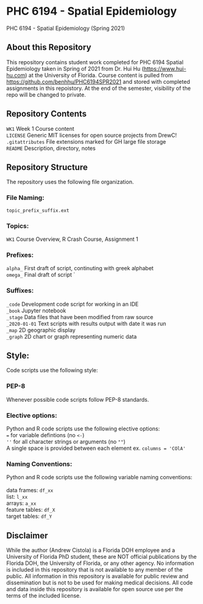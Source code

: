 # PHC 6194 - Spatial Epidemiology
PHC 6194 - Spatial Epidemiology (Spring 2021)

## About this Repository
This repository contains student work completed for PHC 6194 Spatial Epidemiology taken in Spring of 2021 from Dr. Hui Hu (https://www.hui-hu.com) at the University of Florida. Course content is pulled from https://github.com/benhhu/PHC6194SPR2021 and stored with completed assignments in this repoistory. At the end of the semester, visibility of the repo will be changed to private. 

## Repository Contents
`WK1` Week 1 Course content<br>
`LICENSE` Generic MIT licenses for open source projects from DrewC!<br>
`.gitattributes` File extensions marked for GH large file storage<br>
`README` Description, directory, notes<br>

## Repository Structure
The repository uses the following file organization.

### File Naming:
`topic_prefix_suffix.ext`

### Topics:
`WK1` Course Overview, R Crash Course, Assignment 1

### Prefixes:
`alpha_` First draft of script, continuting with greek alphabet<br>
`omega_` Final draft of script
`
### Suffixes:
`_code` Development code script for working in an IDE<br>
`_book` Jupyter notebook <br>
`_stage` Data files that have been modified from raw source<br>
`_2020-01-01` Text scripts with results output with date it was run<br>
`_map` 2D geographic display<br>
`_graph` 2D chart or graph representing numeric data

## Style:
Code scripts use the following style:

### PEP-8
Whenever possible code scripts follow PEP-8 standards. 

### Elective options:
Python and R code scripts use the following elective options:<br>
`=` for variable defintions (no `<-`)<br>
`''` for all character strings or arguments (no `""`) <br>
A single space is provided between each element ex. `columns = 'COlA'`<br>

### Naming Conventions:
Python and R code scripts use the following variable naming conventions:<br>
<br>
data frames: `df_xx`<br>
list: `l_xx`<br>
arrays: `a_xx`<br>
feature tables: `df_X`<br>
target tables: `df_Y`<br>

## Disclaimer
While the author (Andrew Cistola) is a Florida DOH employee and a University of Florida PhD student, these are NOT official publications by the Florida DOH, the University of Florida, or any other agency. 
No information is included in this repository that is not available to any member of the public. 
All information in this repository is available for public review and dissemination but is not to be used for making medical decisions. 
All code and data inside this repository is available for open source use per the terms of the included license. 